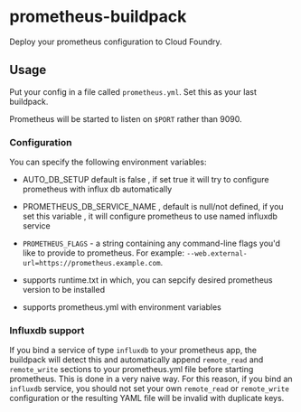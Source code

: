 # prometheus-buildpack

Deploy your prometheus configuration to Cloud Foundry.

## Usage

Put your config in a file called `prometheus.yml`.  Set this as your
last buildpack.

Prometheus will be started to listen on `$PORT` rather than 9090.

### Configuration

You can specify the following environment variables:
 - AUTO_DB_SETUP  default is false , if set true it will try to configure prometheus with influx db automatically
 - PROMETHEUS_DB_SERVICE_NAME , default is null/not defined, if  you set this variable , it will configure prometheus to use named influxdb service
 - `PROMETHEUS_FLAGS` - a string containing any command-line flags
   you'd like to provide to prometheus.  For example:
   `--web.external-url=https://prometheus.example.com`.

 - supports runtime.txt in which, you can sepcify desired prometheus version to be installed 
 - supports prometheus.yml with environment variables

### Influxdb support

If you bind a service of type `influxdb` to your prometheus app, the
buildpack will detect this and automatically append `remote_read` and
`remote_write` sections to your prometheus.yml file before starting
prometheus.  This is done in a very naive way.  For this reason, if
you bind an `influxdb` service, you should not set your own
`remote_read` or `remote_write` configuration or the resulting YAML
file will be invalid with duplicate keys.
